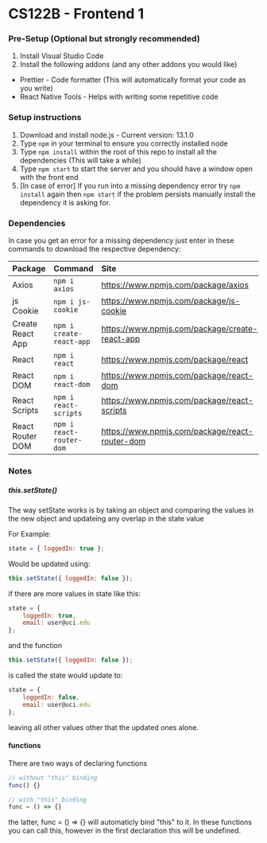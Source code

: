 # CS122B - Frontend 1

### Pre-Setup (Optional but strongly recommended)

1. Install Visual Studio Code
2. Install the following addons (and any other addons you would like)

- Prettier - Code formatter (This will automatically format your code as you write)
- React Native Tools - Helps with writing some repetitive code

### Setup instructions

1. Download and install node.js - Current version: 13.1.0
2. Type `npm` in your terminal to ensure you correctly installed node
3. Type `npm install` within the root of this repo to install all the dependencies (This will take a while)
4. Type `npm start` to start the server and you should have a window open with the front end
5. [In case of error] If you run into a missing dependency error try `npm install` again then `npm start` if the problem persists manually install the dependency it is asking for.

### Dependencies

In case you get an error for a missing dependency just enter in these commands to download the respective dependency:

| Package          | Command                  | Site                                           |
| :--------------- | :----------------------- | :--------------------------------------------- |
| Axios            | `npm i axios`            | https://www.npmjs.com/package/axios            |
| js Cookie        | `npm i js-cookie`        | https://www.npmjs.com/package/js-cookie        |
| Create React App | `npm i create-react-app` | https://www.npmjs.com/package/create-react-app |
| React            | `npm i react`            | https://www.npmjs.com/package/react            |
| React DOM        | `npm i react-dom`        | https://www.npmjs.com/package/react-dom        |
| React Scripts    | `npm i react-scripts`    | https://www.npmjs.com/package/react-scripts    |
| React Router DOM | `npm i react-router-dom` | https://www.npmjs.com/package/react-router-dom |

### Notes

##### this.setState()

The way setState works is by taking an object and
comparing the values in the new object and updateing
any overlap in the state value

For Example:

```javascript
state = { loggedIn: true };
```

Would be updated using:

```javascript
this.setState({ loggedIn: false });
```

if there are more values in state like this:

```javascript
state = {
    loggedIn: true,
    email: user@uci.edu
};
```

and the function

```javascript
this.setState({ loggedIn: false });
```

is called the state would update to:

```javascript
state = {
    loggedIn: false,
    email: user@uci.edu
};
```

leaving all other values other that the updated
ones alone.

#### functions

There are two ways of declaring functions

```javascript
// without "this" binding
func() {}

// with "this" binding
func = () => {}
```

the latter, func = () => {} will automaticly
bind "this" to it. In these functions you can
call this, however in the first declaration
this will be undefined.
